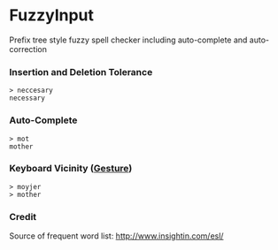 FuzzyInput
=====

Prefix tree style fuzzy spell checker including auto-complete and auto-correction

### Insertion and Deletion Tolerance
    > neccesary
    necessary
### Auto-Complete
    > mot
    mother
### Keyboard Vicinity ([Gesture][crz]) 
    > moyjer
    > mother
### Credit
Source of frequent word list:
http://www.insightin.com/esl/


[crz]:http://hsiangholin.github.io/blog/crzinput.html
